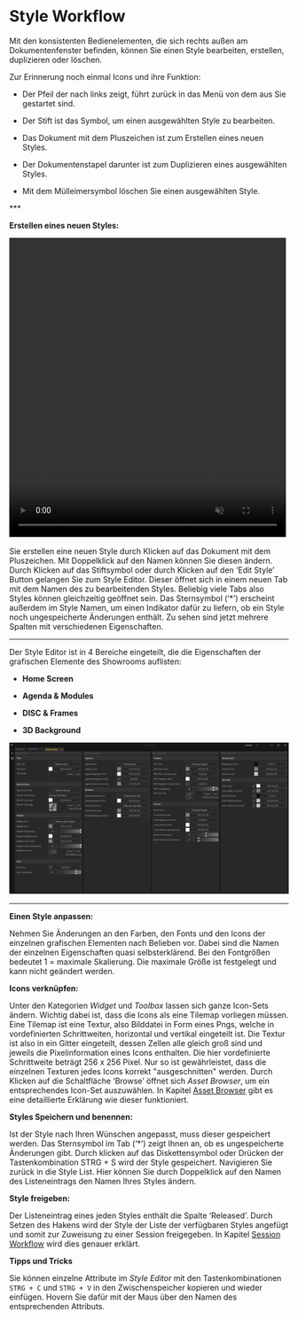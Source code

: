# Style Workflow


Mit den konsistenten Bedienelementen, die sich rechts außen am Dokumentenfenster befinden, können Sie einen Style bearbeiten, erstellen, duplizieren oder löschen. 

Zur Erinnerung noch einmal Icons und ihre Funktion: 
<ul>
<li>Der Pfeil der nach links zeigt, führt zurück in das Menü von dem aus Sie gestartet sind. </p></li>
</p>
<li>Der Stift ist das Symbol, um einen ausgewählten Style zu bearbeiten. </p></li>
</p>
<li>Das Dokument mit dem Pluszeichen ist zum Erstellen eines neuen Styles. </p></li>
</p>
<li>Der Dokumentenstapel darunter ist zum Duplizieren eines ausgewählten Styles. </p></li>
</p>
<li>Mit dem Mülleimersymbol löschen Sie einen ausgewählten Style. </p></li>
</ul>
***
 

**Erstellen eines neuen Styles:**  
<!---
![StyleList](img/Manager/Gifs/Style_Create.gif)
-->
<video width="99%" height="540" autoplay loop muted markdown="1">
    <source src="img/Manager/Gifs/Style_Create.webm" type="video/webm" markdown="1">
</video>

Sie erstellen eine neuen Style durch Klicken auf das Dokument mit dem Pluszeichen. Mit Doppelklick auf den Namen können Sie diesen ändern. Durch Klicken auf das Stiftsymbol oder durch Klicken auf den ‘Edit Style’ Button gelangen Sie zum Style Editor. Dieser öffnet sich in einem neuen Tab mit dem Namen des zu bearbeitenden Styles. Beliebig viele Tabs also Styles können gleichzeitig geöffnet sein. Das Sternsymbol (‘*’) erscheint außerdem im Style Namen, um einen Indikator dafür zu liefern, ob ein Style noch ungespeicherte Änderungen enthält. Zu sehen sind jetzt mehrere Spalten mit verschiedenen Eigenschaften.
 ***
Der Style Editor ist in 4 Bereiche eingeteilt, die die Eigenschaften der grafischen Elemente des Showrooms auflisten:
<ul>
<li> <b>Home Screen</b></p></li>
</p>
<li> <b>Agenda & Modules</b></p></li>
</p>
<li> <b>DISC & Frames</b></p></li>
</p>
<li> <b>3D Background</b></p></li>
</ul>

![Placeholder](img/Manager/Style_Editor.PNG)

***

**Einen Style anpassen:** 

Nehmen Sie Änderungen an den Farben, den Fonts und den Icons der einzelnen grafischen Elementen nach Belieben vor. Dabei sind die Namen der einzelnen Eigenschaften quasi selbsterklärend. Bei den Fontgrößen bedeutet 1 = maximale Skalierung. Die maximale Größe ist festgelegt und kann nicht geändert werden.

**Icons verknüpfen:** 

Unter den Kategorien *Widget* und *Toolbox* lassen sich ganze Icon-Sets ändern.
Wichtig dabei ist, dass die Icons als eine Tilemap vorliegen müssen. Eine Tilemap ist eine Textur, also Bilddatei in Form eines Pngs, welche in vordefinierten Schrittweiten, horizontal und vertikal eingeteilt ist. Die Textur ist also in ein Gitter eingeteilt, dessen Zellen alle gleich groß sind und jeweils die Pixelinformation eines Icons enthalten. Die hier vordefinierte Schrittweite beträgt 256 x 256 Pixel. Nur so ist gewährleistet, dass die einzelnen Texturen jedes Icons korrekt "ausgeschnitten" werden. 
Durch Klicken auf die Schaltfläche ‘Browse’ öffnet sich *Asset Browser*, um ein entsprechendes Icon-Set auszuwählen. In Kapitel [Asset Browser](050_assetbrowser.md) gibt es eine detaillierte Erklärung wie dieser funktioniert. 


**Styles Speichern und benennen:** 

Ist der Style nach Ihren Wünschen angepasst, muss dieser gespeichert werden. Das Sternsymbol im Tab (‘*’) zeigt Ihnen an, ob es ungespeicherte Änderungen gibt. Durch klicken auf das Diskettensymbol oder Drücken der Tastenkombination STRG + S wird der Style gespeichert. Navigieren Sie zurück in die Style List. Hier können Sie durch Doppelklick auf den Namen des Listeneintrags den Namen Ihres Styles ändern.

**Style freigeben:** 

Der Listeneintrag eines jeden Styles enthält die Spalte ‘Released’. Durch Setzen des Hakens wird der Style der Liste der verfügbaren Styles angefügt und somit zur Zuweisung zu einer Session freigegeben. In Kapitel [Session Workflow](051_sessionworkflow.md) wird dies genauer erklärt.  


**Tipps und Tricks**

Sie können einzelne Attribute im *Style Editor* mit den Tastenkombinationen `STRG + C` und `STRG + V` in den Zwischenspeicher kopieren und wieder einfügen. Hovern Sie dafür mit der Maus über den Namen des entsprechenden Attributs.

